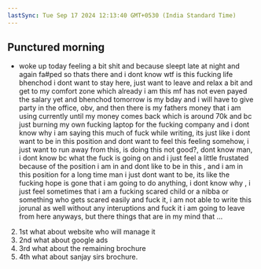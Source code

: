 ```yaml
---
lastSync: Tue Sep 17 2024 12:13:40 GMT+0530 (India Standard Time)
---
```

## Punctured morning
-  woke up today feeling a bit shit and because sleept late at night and again fa#ped so thats there and i dont know wtf is this fucking life bhenchod i dont want to stay here, just want to leave and relax a bit and get to my comfort zone which already i am this mf has not even payed the salary yet and bhenchod tomorrow is my bday and i will have to give party in the office, obv, and then there is my fathers money that i am using currently until my money comes back which is around 70k and bc just burning my own fucking laptop for the fucking company and i dont know why i am saying this much of fuck while writing, its just like i dont want to be in this position and dont want to feel this feeling somehow, i just want to run away from this, is doing this not good?, dont know man, i dont know bc what the fuck is going on and i just feel a little frustated because of the position i am in and dont like to be in this , and i am in this position for a long time man i just dont want to be, its like the fucking hope is gone that i am going to do anything, i dont know why , i just feel sometimes that i am a fucking scared child or a nibba or something who gets scared easily and fuck it, i am not able to write this jorunal as well without any interuptions and fuck it i am going to leave from here anyways, but there things that are in my mind that ...
2. 1st what about website who will manage it
3. 2nd what about google ads 
4. 3rd what about the remaining brochure
5. 4th what about sanjay sirs brochure.